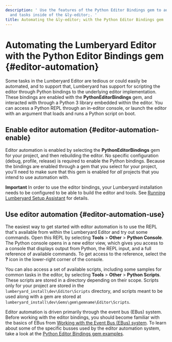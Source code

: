 ```yaml
---
description: ' Use the features of the Python Editor Bindings gem to automate actions
  and tasks inside of the &ly-editor;. '
title: Automating the &ly-editor; with the Python Editor Bindings gem
---
```

# Automating the Lumberyard Editor with the Python Editor Bindings gem {#editor-automation}

 Some tasks in the Lumberyard Editor are tedious or could easily be automated, and to support that, Lumberyard has support for scripting the editor through Python bindings to the underlying editor implementation\. These bindings are enabled with the **PythonEditorBindings** gem, and interacted with through a Python 3 library embedded within the editor\. You can access a Python REPL through an in\-editor console, or launch the editor with an argument that loads and runs a Python script on boot\.

## Enable editor automation {#editor-automation-enable}

 Editor automation is enabled by selecting the **PythonEditorBindings** gem for your project, and then rebuilding the editor\. No specific configuration \(debug, profile, release\) is required to enable the Python bindings\. Because the bindings are enabled through a gem that you select for your project, you'll need to make sure that this gem is enabled for *all* projects that you intend to use automation with\.

**Important**
 In order to use the editor bindings, your Lumberyard installation needs to be configured to be able to build the editor and tools\. See [Running Lumberyard Setup Assistant](/docs/userguide/lumberyard-launcher-using.md) for details\.

## Use editor automation {#editor-automation-use}

 The easiest way to get started with editor automation is to use the REPL that's available from within the Lumberyard Editor and try out some commands\. Open this REPL by selecting **Tools** > **Other** > **Python Console**\. The Python console opens in a new editor view, which gives you access to a console that displays output from Python, the REPL input, and a full reference of available commands\. To get access to the reference, select the **?** icon in the lower\-right corner of the console\.

 You can also access a set of available scripts, including some samples for common tasks in the editor, by selecting **Tools** > **Other** > **Python Scripts**\. These scripts are stored in a directory depending on their scope\. Scripts only for your project are stored in the `lumberyard_install\dev\Editor\Scripts` directory, and scripts meant to be used along with a gem are stored at `lumberyard_install\dev\Gems\gem\gemname\Editor\Scripts`\.

 Editor automation is driven primarily through the event bus \(EBus\) system\. Before working with the editor bindings, you should become familiar with the basics of EBus from [Working with the Event Bus \(EBus\) system](/docs/userguide/programming/ebus/intro.md)\. To learn about some of the specific busses used by the editor automation system, take a look at the [Python Editor Bindings gem examples](/docs/userguide/editor-automation-examples.md)\.